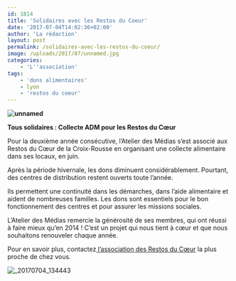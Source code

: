 ```yaml
---
id: 1814
title: 'Solidaires avec les Restos du Coeur'
date: '2017-07-04T14:02:36+02:00'
author: 'La rédaction'
layout: post
permalink: /solidaires-avec-les-restos-du-coeur/
image: /uploads/2017/07/unnamed.jpg
categories:
    - 'L''association'
tags:
    - 'dons alimentaires'
    - lyon
    - 'restos du coeur'
---
```


**![unnamed](/uploads/2017/07/unnamed-150x150.jpg)**

**Tous solidaires : Collecte ADM pour les Restos du Cœur**

Pour la deuxième année consécutive, l’Atelier des Médias s’est associé aux Restos du Cœur de la Croix-Rousse en organisant une collecte alimentaire dans ses locaux, en juin.

Après la période hivernale, les dons diminuent considérablement. Pourtant, des centres de distribution restent ouverts toute l’année.

Ils permettent une continuité dans les démarches, dans l’aide alimentaire et aident de nombreuses familles. Les dons sont essentiels pour le bon fonctionnement des centres et pour assurer les missions sociales.

L’Atelier des Médias remercie la générosité de ses membres, qui ont réussi à faire mieux qu’en 2014 ! C’est un projet qui nous tient à cœur et que nous souhaitons renouveler chaque année.

Pour en savoir plus, contactez[ l’association des Restos du Cœur](https://www.restosducoeur.org/associations-departementales/) la plus proche de chez vous.

![_20170704_134443](/uploads/2017/07/20170704_134443-150x150.jpg)